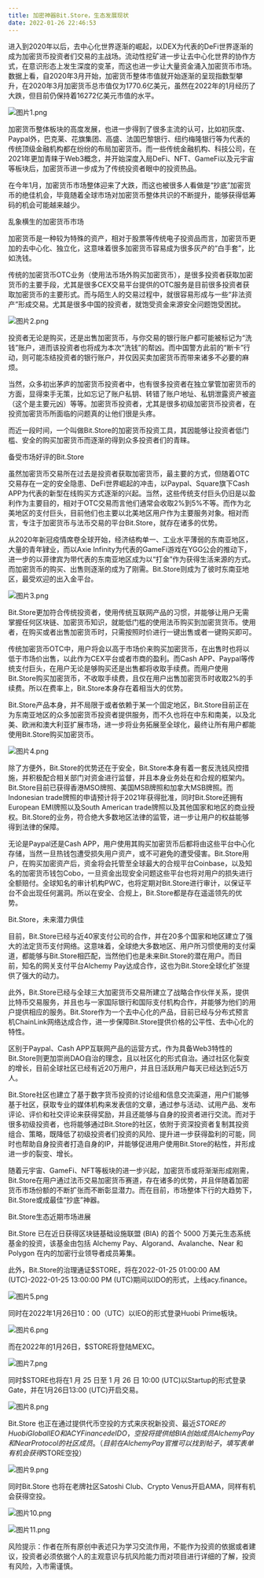 ```yaml
---
title: 加密神器Bit.Store，生态发展现状
date: 2022-01-26 22:46:53
---
```

进入到2020年以后，去中心化世界逐渐的崛起，以DEX为代表的DeFi世界逐渐的成为加密货币投资者们交易的主战场。流动性挖矿进一步让去中心化世界的协作方式，在意识形态上发生深度的变革，而这也进一步让大量资金涌入加密货币市场。数据上看，自2020年3月开始，加密货币整体市值就开始逐渐的呈现指数型攀升，在2020年3月加密货币总市值仅为1770.6亿美元，虽然在2022年的1月经历了大跌，但目前仍保持着16272亿美元市值的水平。

 

![图片1.png](https://smartsignature-img.oss-cn-hongkong.aliyuncs.com/article/2022/01/26/30b1fc07af2387768b0f6e8f0fc84bd1.png)



加密货币整体板块的高度发展，也进一步得到了很多主流的认可，比如初灰度、Paypal外，巴克莱、花旗集团、高盛、法国巴黎银行、纽约梅隆银行等为代表的传统顶级金融机构都在纷纷的布局加密货币。而一些传统金融机构、科技公司，在2021年更加青睐于Web3概念，并开始深度入局DeFi、NFT、GameFi以及元宇宙等板块后，加密货币进一步成为了传统投资者眼中的投资热品。

 

在今年1月，加密货币市场整体迎来了大跌，而这也被很多人看做是“抄底”加密货币的绝佳机会，毕竟随着全球市场对加密货币整体共识的不断提升，能够获得低筹码的机会可能越来越少。

 

乱象横生的加密货币市场

 

加密货币是一种较为特殊的资产，相对于股票等传统电子投资品而言，加密货币更加的去中心化、独立化，这意味着很多加密货币容易成为很多灰产的“白手套”，比如洗钱。

 

传统的加密货币OTC业务（使用法币场外购买加密货币），是很多投资者获取加密货币的主要手段，尤其是很多CEX交易平台提供的OTC服务是目前很多投资者获取加密货币的主要形式。而与陌生人的交易过程中，就很容易形成与一些“非法资产”形成交易。尤其是很多中国的投资者，就饱受资金来源安全问题饱受困扰。

 


![图片2.png](https://smartsignature-img.oss-cn-hongkong.aliyuncs.com/article/2022/01/26/3eb85a010ab0050d6e3aa3a6acaa62e1.png)


 

投资者无论是购买，还是出售加密货币，与你交易的银行账户都可能被标记为“洗钱”账户，进而该投资者也将成为本次“洗钱”的帮凶。而中国警方此前的“断卡”行动，则可能冻结投资者的银行账户，并仅因买卖加密货币而带来诸多不必要的麻烦。

 

当然，众多初出茅庐的加密货币投资者中，也有很多投资者在独立掌管加密货币的方面，显得束手无策，比如忘记了账户私钥、转错了账户地址、私钥泄露资产被盗（这个是主要元凶）等等。加密货币投资者，尤其是很多初级加密货币投资者，在投资加密货币所面临的问题真的让他们很是头疼。

 

而近一段时间，一个叫做Bit.Store的加密货币投资工具，其因能够让投资者低门槛、安全的购买加密货币而逐渐的得到众多投资者们的青睐。

 

备受市场好评的Bit.Store

 

虽然加密货币交易所在过去是投资者获取加密货币，最主要的方式，但随着OTC交易存在一定的安全隐患、DeFi世界崛起的冲击，以Paypal、Square旗下Cash APP为代表的新型在线购买方式逐渐的兴起。当然，这些传统支付巨头仍旧是以盈利作为主要目的，相对于OTC交易而言他们通常会收取2%到5%不等。而作为北美地区的支付巨头，目前他们也主要以北美地区用户作为主要服务对象。相对而言，专注于加密货币与法币交易的平台Bit.Store，就存在诸多的优势。

 

从2020年新冠疫情席卷全球开始，经济结构单一、工业水平薄弱的东南亚地区，大量的青年肄业，而以Axie Infinity为代表的GameFi游戏在YGG公会的推动下，进一步的以菲律宾为带代表的东南亚地区成为以“打金”作为获得生活来源的方式。而加密货币的购买、出售则逐渐的成为了刚需。Bit.Store则成为了彼时东南亚地区，最受欢迎的出入金平台。

 

 
![图片3.png](https://smartsignature-img.oss-cn-hongkong.aliyuncs.com/article/2022/01/26/922a4a32c19bb95945b6340f3787c7cc.png)


 

Bit.Store更加符合传统投资者，使用传统互联网产品的习惯，并能够让用户无需掌握任何区块链、加密货币知识，就能低门槛的使用法币购买到加密货货币。使用者，在购买或者出售加密货币时，只需按照时价进行一键出售或者一键购买即可。

 

传统加密货币OTC中，用户将会以高于市场价来购买加密货币，在出售时也将以低于市场价出售，以此作为CEX平台或者市商的盈利。而Cash APP、Paypal等传统支付巨头，在用户无论是够购买还是出售都将收取手续费。而用户使用Bit.Store购买加密货币，不收取手续费，且仅在用户出售加密货币时收取2%的手续费。所以在费率上，Bit.Store本身存在着相当大的优势。

 

Bit.Store产品本身，并不局限于或者依赖于某一个固定地区，Bit.Store目前正在为东南亚地区的众多加密货币投资者提供服务，而不久也将在中东和南美，以及北美、欧洲和澳大利亚扩展市场，进一步将业务拓展至全球化，最终让所有用户都能使用Bit.Store购买加密货币。

 

![图片4.png](https://smartsignature-img.oss-cn-hongkong.aliyuncs.com/article/2022/01/26/d7775d1d3bc77edb8c3f8b5a983dfaa5.png)



 

除了方便外，Bit.Store的优势还在于安全，Bit.Store本身有着一套反洗钱风控措施，并积极配合相关部门对资金进行监督，并且本身业务处在和合规的框架内。Bit.Store目前已获得香港MSO牌照、美国MSB牌照和加拿大MSB牌照。而Indonesian trade牌照的申请预计将于2021年获得批准，同时Bit.Store还拥有European EMI牌照以及South American trade牌照以及其他国家和地区的商业授权。Bit.Store的业务，符合绝大多数地区法律的监管，进一步让用户的权益能够得到法律的保障。

 

无论是Paypal还是Cash APP，用户使用其购买加密货币后都将由这些平台中心化存储，当然一旦热钱包遭受损失用户资产，或不可避免的遭受侵害。Bit.Store用户，在购买加密资产后，资金将会托管至全球最大的合规平台Coinbase，以及知名的加密货币钱包Cobo，一旦资金出现安全问题这些平台也将对用户的损失进行全额赔付。全球知名的审计机构PWC，也将定期对Bit.Store进行审计，以保证平台不会出现任何漏洞。所以在安全、合规上，Bit.Store都是存在遥遥领先的优势。

 

Bit.Store，未来潜力俱佳

 

目前，Bit.Store已经与近40家支付公司的合作，并在20多个国家和地区建立了强大的法定货币支付网络。这意味着，全球绝大多数地区、用户所习惯使用的支付渠道，都能够与Bit.Store相匹配，当然他们也是未来Bit.Store的潜在用户。而目前，知名的网关支付平台Alchemy Pay达成合作，这也为Bit.Store全球化扩张提供了强大的动力。

 

此外，Bit.Store已经与全球三大加密货币交易所建立了战略合作伙伴关系，提供比特币交易服务，并且也与一家国际银行和国际支付机构合作，并能够为他们的用户提供相应的服务。Bit.Store作为一个去中心化的产品，目前已经与分布式预言机ChainLink网络达成合作，进一步保障Bit.Store提供价格的公平性、去中心化的特性。

 

区别于Paypal、Cash APP互联网产品的运营方式，作为具备Web3特性的Bit.Store则更加崇尚DAO自治的理念，且以社区化的形式自治。通过社区化裂变的增长，目前全球社区已经有近20万用户，并且日活跃用户每天已经达到近5万人。

 

Bit.Store社区也建立了基于数字货币投资的讨论组和信息交流渠道，用户们能够基于社区，获取专业的媒体机构来发表信的文章，通过参与活动、试用产品、发布评论、评价和社交评论来获得奖励，并且还能够与自身的投资者进行交流。而对于很多初级投资者，也将能够通过Bit.Store的社区，依附于资深投资者复制其投资组合、策略，既降低了初级投资者们投资的风险、提升进一步获得盈利的可能，同时也帮助自身投资者打造自身的IP，并能够促进用户使用Bit.Store的粘性，并形成进一步的裂变、增长。

 

随着元宇宙、GameFi、NFT等板块的进一步兴起，加密货币或将渐渐形成刚需，Bit.Store在用户通过法币交易加密货币赛道，存在诸多的优势，并且伴随着加密货币市场份额的不断扩张而不断彰显潜力。而在目前，市场整体下行的大趋势下，Bit.Store或成最佳“抄底”神器。

 

Bit.Store生态近期市场进展

 

Bit.Store 已在近日获得区块链基础设施联盟 (BIA) 的首个 5000 万美元生态系统基金的投资，该基金由包括 Alchemy Pay、Algorand、Avalanche、Near 和 Polygon 在内的加密行业领导者成员筹集。

 

此外，Bit.Store的治理通证$STORE，将在2022-01-25 01:00:00 AM (UTC)-2022-01-25 13:00:00 PM (UTC)期间以IDO的形式，上线acy.finance。

 

![图片5.png](https://smartsignature-img.oss-cn-hongkong.aliyuncs.com/article/2022/01/26/2fad1f423662d72a3dd9e61fafdcf37c.png)

 

同时在2022年1月26日10：00（UTC）以IEO的形式登录Huobi Prime板块。

 

![图片6.png](https://smartsignature-img.oss-cn-hongkong.aliyuncs.com/article/2022/01/26/e00d06bacf9a4603fccecbe3c1487699.png)



 

而在2022年的1月26日，$STORE将登陆MEXC。

 
![图片7.png](https://smartsignature-img.oss-cn-hongkong.aliyuncs.com/article/2022/01/26/5482e618942df760a8f96aba6478cabf.png)


同时$STORE也将在1 月 25 日至 1 月 26 日 10:00 (UTC)以Startup的形式登录Gate，并在1月26日13:00 (UTC)开启交易。

 

![图片8.png](https://smartsignature-img.oss-cn-hongkong.aliyuncs.com/article/2022/01/26/153bd3e199a395ced572e10236aadfc4.png)

 

Bit.Store 也正在通过提供代币空投的方式来庆祝新投资、最近$STORE的Huobi Global IEO 和ACY Financede IDO ，空投将提供给 BIA 创始成员 Alchemy Pay 和 Near Protocol 的社区成员。（目前在Alchemy Pay官推可以找到帖子，填写表单有机会获得$STORE空投）

 

 

![图片9.png](https://smartsignature-img.oss-cn-hongkong.aliyuncs.com/article/2022/01/26/26a345891514fcbc74ddf0b121ab0af7.png)

 

同时Bit.Store 也将在老牌社区Satoshi Club、Crypto Venus开启AMA，同样有机会获得空投。



![图片10.png](https://smartsignature-img.oss-cn-hongkong.aliyuncs.com/article/2022/01/26/308b4445fd408526706b3b9fc2b615dc.png)

![图片11.png](https://smartsignature-img.oss-cn-hongkong.aliyuncs.com/article/2022/01/26/97b5facf5f1055421b7358252ee56dda.png)



 

 风险提示：作者在所有原创中表述只为学习交流作用，不能作为投资的依据或者建议，投资者必须依据个人的主观意识与抗风险能力而对项目进行详细的了解，投资有风险，入市需谨慎。